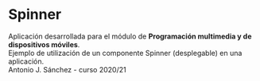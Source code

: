 # Spinner
Aplicación desarrollada para el módulo de **Programación multimedia y de dispositivos móviles**.<br/> 
Ejemplo de utilización de un componente Spinner (desplegable) en una aplicación.<br/>
Antonio J. Sánchez - curso 2020/21

